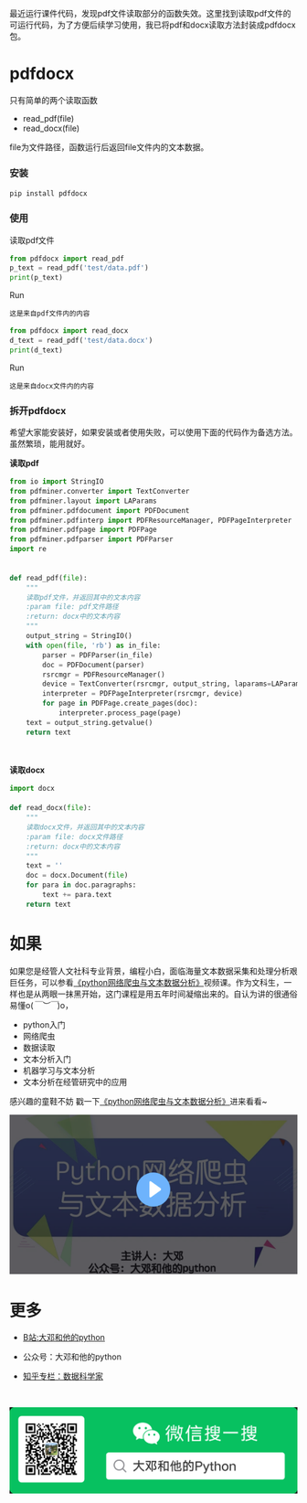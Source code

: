 最近运行课件代码，发现pdf文件读取部分的函数失效。这里找到读取pdf文件的可运行代码，为了方便后续学习使用，我已将pdf和docx读取方法封装成pdfdocx包。



# pdfdocx

只有简单的两个读取函数

- read_pdf(file)
- read_docx(file)

file为文件路径，函数运行后返回file文件内的文本数据。

### 安装

```
pip install pdfdocx
```

### 使用

读取pdf文件

```python
from pdfdocx import read_pdf
p_text = read_pdf('test/data.pdf')
print(p_text)
```

Run

```
这是来⾃pdf⽂件内的内容
```



```python
from pdfdocx import read_docx
d_text = read_pdf('test/data.docx')
print(d_text)
```

Run

```
这是来⾃docx⽂件内的内容
```





### 拆开pdfdocx

希望大家能安装好，如果安装或者使用失败，可以使用下面的代码作为备选方法。虽然繁琐，能用就好。

**读取pdf**

```python
from io import StringIO
from pdfminer.converter import TextConverter
from pdfminer.layout import LAParams
from pdfminer.pdfdocument import PDFDocument
from pdfminer.pdfinterp import PDFResourceManager, PDFPageInterpreter
from pdfminer.pdfpage import PDFPage
from pdfminer.pdfparser import PDFParser
import re


def read_pdf(file):
    """
    读取pdf文件，并返回其中的文本内容
    :param file: pdf文件路径
    :return: docx中的文本内容
    """
    output_string = StringIO()
    with open(file, 'rb') as in_file:
        parser = PDFParser(in_file)
        doc = PDFDocument(parser)
        rsrcmgr = PDFResourceManager()
        device = TextConverter(rsrcmgr, output_string, laparams=LAParams())
        interpreter = PDFPageInterpreter(rsrcmgr, device)
        for page in PDFPage.create_pages(doc):
            interpreter.process_page(page)
    text = output_string.getvalue()
    return text

  
```



**读取docx**

```python
import docx
  
def read_docx(file):
    """
    读取docx文件，并返回其中的文本内容
    :param file: docx文件路径
    :return: docx中的文本内容
    """
    text = ''
    doc = docx.Document(file)
    for para in doc.paragraphs:
        text += para.text
    return text
```



# 如果

如果您是经管人文社科专业背景，编程小白，面临海量文本数据采集和处理分析艰巨任务，可以参看[《python网络爬虫与文本数据分析》](https://ke.qq.com/course/482241?tuin=163164df)视频课。作为文科生，一样也是从两眼一抹黑开始，这门课程是用五年时间凝缩出来的。自认为讲的很通俗易懂o(*￣︶￣*)o，

- python入门
- 网络爬虫
- 数据读取
- 文本分析入门
- 机器学习与文本分析
- 文本分析在经管研究中的应用

感兴趣的童鞋不妨 戳一下[《python网络爬虫与文本数据分析》](https://ke.qq.com/course/482241?tuin=163164df)进来看看~

[![](img/课程.png)](https://ke.qq.com/course/482241?tuin=163164df)



# 更多

- [B站:大邓和他的python](https://space.bilibili.com/122592901/channel/detail?cid=66008)

- 公众号：大邓和他的python

- [知乎专栏：数据科学家](https://zhuanlan.zhihu.com/dadeng)

<br>

![](img/大邓和他的Python.png)

